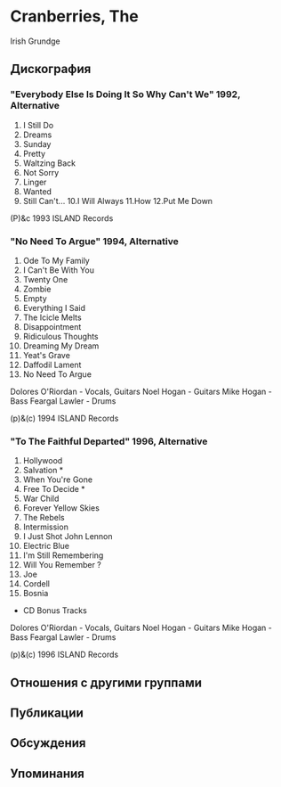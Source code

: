 # Cranberries, The

Irish Grundge

## Дискография

### "Everybody Else Is Doing It So Why Can't We" 1992, Alternative

1. I Still Do 
2. Dreams 
3. Sunday 
4. Pretty 
5. Waltzing Back 
6. Not Sorry 
7. Linger 
8. Wanted 
9. Still Can't... 
10.I Will Always 
11.How 
12.Put Me Down 

(P)&c 1993 ISLAND Records

### "No Need To Argue" 1994, Alternative

1. Ode To My Family
2. I Can't Be With You
3. Twenty One
4. Zombie
5. Empty
6. Everything I Said
7. The Icicle Melts
8. Disappointment
9. Ridiculous Thoughts
10. Dreaming My Dream
11. Yeat's Grave
12. Daffodil Lament
13. No Need To Argue

 Dolores O'Riordan - Vocals, Guitars
 Noel Hogan - Guitars
 Mike Hogan - Bass
 Feargal Lawler - Drums

(p)&(c) 1994 ISLAND Records

### "To The Faithful Departed" 1996, Alternative

1. Hollywood
2. Salvation *
3. When You're Gone
4. Free To Decide *
5. War Child
6. Forever Yellow Skies
7. The Rebels
8. Intermission
9. I Just Shot John Lennon
10. Electric Blue
11. I'm Still Remembering
12. Will You Remember ?
13.  Joe
14.  Cordell
15.  Bosnia

* CD Bonus Tracks

 Dolores O'Riordan - Vocals, Guitars
 Noel Hogan - Guitars
 Mike Hogan - Bass
 Feargal Lawler - Drums

(p)&(c) 1996 ISLAND Records


## Отношения с другими группами


## Публикации


## Обсуждения


## Упоминания

